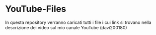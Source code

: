 # YouTube-Files

In questa repository verranno caricati tutti i file i cui link si trovano nella descrizione dei video sul mio canale YouTube (davi200180)
